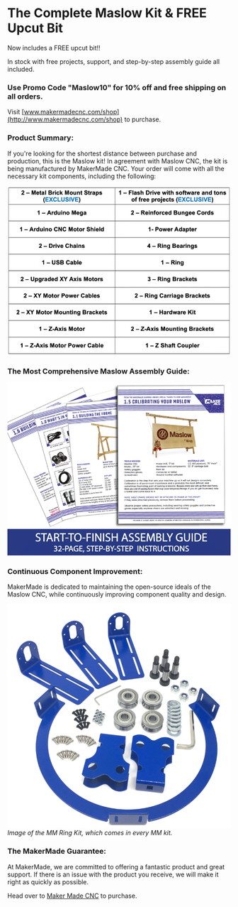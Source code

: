 # The Complete Maslow Kit & FREE Upcut Bit

Now includes a FREE upcut bit!!

In stock with free projects, support, and step-by-step assembly guide all included.  
 

### **Use Promo Code "Maslow10" for 10% off and free shipping on all orders.**  

Visit [www.makermadecnc.com/shop](http://www.makermadecnc.com/shop) to purchase.  

### **Product Summary:**  

If you're looking for the shortest distance between purchase and production, this is the Maslow kit! In agreement with Maslow CNC, the kit is being manufactured by MakerMade CNC. Your order will come with all the necessary kit components, including the following:  

![Maslow Kit Contents](https://raw.githubusercontent.com/MaslowCommunityGarden/Maslow-kits-Pre-Order-/master/maslowkitcontents.png)  


### **The Most Comprehensive Maslow Assembly Guide:**  

![Kit Assembly Guide](https://raw.githubusercontent.com/MaslowCommunityGarden/Maslow-kits-Pre-Order-/master/assemblyguide.png)  

### **Continuous Component Improvement:**  

MakerMade is dedicated to maintaining the open-source ideals of the Maslow CNC, while continuously improving component quality and design.  

![Kit Contents](https://raw.githubusercontent.com/MaslowCommunityGarden/Maslow-kits-Pre-Order-/master/kitcontents.png)  
*Image of the MM Ring Kit, which comes in every MM kit.*  

### **The MakerMade Guarantee:**  

At MakerMade, we are committed to offering a fantastic product and great support.  If there is an issue with the product you receive, we will make it right as quickly as possible.  

Head over to [Maker Made CNC](https://www.makermadecnc.com/shop) to purchase.  
